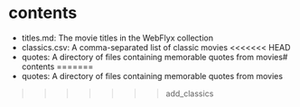 # contents

- titles.md: The movie titles in the WebFlyx collection
- classics.csv: A comma-separated list of classic movies
<<<<<<< HEAD
- quotes: A directory of files containing memorable quotes from movies# contents 
=======
- quotes: A directory of files containing memorable quotes from movies 
>>>>>>> add_classics
